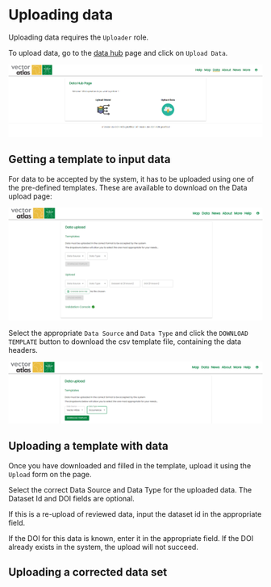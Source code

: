# Uploading data

Uploading data requires the `Uploader` role.

To upload data, go to the [data hub](https://vectoratlas.icipe.org/dataHub) page and click on `Upload Data`.

![Data Hub page](datahub.png)

## Getting a template to input data

For data to be accepted by the system, it has to be uploaded using one of the pre-defined templates. These are available to download on the Data upload page:

![Data upload page](dataupload.png)

Select the appropriate `Data Source` and `Data Type` and click the `DOWNLOAD TEMPLATE` button to download the csv template file, containing the data headers.

![Template download](template.png)

## Uploading a template with data

Once you have downloaded and filled in the template, upload it using the `Upload` form on the page.

Select the correct Data Source and Data Type for the uploaded data. The Dataset Id and DOI fields are optional.

If this is a re-upload of reviewed data, input the dataset id in the appropriate field.

If the DOI for this data is known, enter it in the appropriate field. If the DOI already exists in the system, the upload will not succeed.

## Uploading a corrected data set

